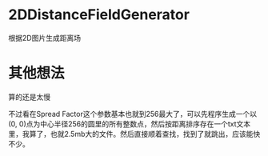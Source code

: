 # 2DDistanceFieldGenerator
根据2D图片生成距离场

# 其他想法

算的还是太慢

不过看在Spread Factor这个参数基本也就到256最大了，可以先程序生成一个以(0, 0)点为中心半径256的圆里的所有整数点，然后按距离排序存在一个txt文本里，我算了，也就2.5mb大的文件。然后直接顺着查找，找到了就跳出，应该能快不少。
